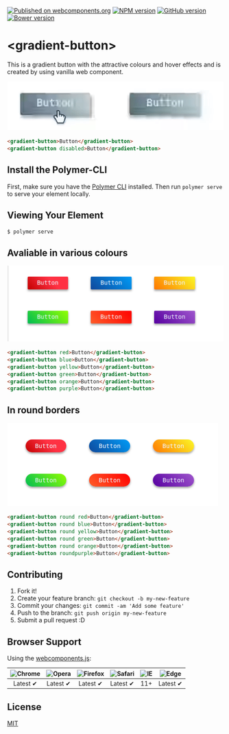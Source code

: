 <!--
```
[![Build Status](https://travis-ci.org/Kedar-K/gradient-button.svg?branch=master)](https://travis-ci.org/Kedar-K/gradient-button)
```
-->
[![Published on webcomponents.org](https://img.shields.io/badge/webcomponents.org-published-blue.svg)](https://www.webcomponents.org/element/owner/my-element)
[![NPM version](https://badge.fury.io/js/badge-list.svg)](http://badge.fury.io/js/badge-list)
[![GitHub version](https://badge.fury.io/gh/boennemann%2Fbadges.svg)](http://badge.fury.io/gh/boennemann%2Fbadges)
[![Bower version](https://badge.fury.io/bo/badges.svg)](http://badge.fury.io/bo/badges)
# \<gradient-button\>

This is a gradient button with the attractive colours and hover effects and is created by using vanilla web component.

<!--
  The next comment block is used by webcomponents.org to enable inline demo.
  Visit https://www.webcomponents.org/publish for more details.
-->

![demo](demo.gif)
<!--
```
<custom-element-demo>
  <template>
    <script src="../webcomponentsjs/webcomponents-lite.js"></script>
    <link rel="import" href="demo/index.html">
    <link rel="import" href="gradient-button.html">
  <next-code-block></next-code-block>
  </template>
</custom-element-demo>
```
 -->
```html
<gradient-button>Button</gradient-button>
<gradient-button disabled>Button</gradient-button>
```

## Install the Polymer-CLI

First, make sure you have the [Polymer CLI](https://www.npmjs.com/package/polymer-cli) installed. Then run `polymer serve` to serve your element locally.

## Viewing Your Element

```
$ polymer serve
```

## Avaliable in various colours
![Coloured buttons](colors.png)
```html
<gradient-button red>Button</gradient-button>
<gradient-button blue>Button</gradient-button>
<gradient-button yellow>Button</gradient-button>
<gradient-button green>Button</gradient-button>
<gradient-button orange>Button</gradient-button>
<gradient-button purple>Button</gradient-button>
```

## In round borders
![round buttons](round.png)
```html
<gradient-button round red>Button</gradient-button>
<gradient-button round blue>Button</gradient-button>
<gradient-button round yellow>Button</gradient-button>
<gradient-button round green>Button</gradient-button>
<gradient-button round orange>Button</gradient-button>
<gradient-button roundpurple>Button</gradient-button>
```

## Contributing

1. Fork it!
2. Create your feature branch: `git checkout -b my-new-feature`
3. Commit your changes: `git commit -am 'Add some feature'`
4. Push to the branch: `git push origin my-new-feature`
5. Submit a pull request :D

## Browser Support

Using the [webcomponents.js](https://github.com/WebComponents/webcomponentsjs):

 ![Chrome](https://cdnjs.cloudflare.com/ajax/libs/browser-logos/39.2.2/chrome/chrome_48x48.png) | ![Opera](https://cdnjs.cloudflare.com/ajax/libs/browser-logos/39.2.2/opera/opera_48x48.png) | ![Firefox](https://cdnjs.cloudflare.com/ajax/libs/browser-logos/39.2.2/firefox/firefox_48x48.png) | ![Safari](https://cdnjs.cloudflare.com/ajax/libs/browser-logos/39.2.2/safari/safari_48x48.png) |![IE](https://cdnjs.cloudflare.com/ajax/libs/browser-logos/39.2.2/archive/internet-explorer_9-11/internet-explorer_9-11_48x48.png) |  ![Edge](https://cdnjs.cloudflare.com/ajax/libs/browser-logos/39.2.2/edge/edge_48x48.png) |
:---: | :---: | :---: | :---: | :---: | :---: |
Latest ✔ | Latest ✔ | Latest ✔ | Latest ✔ | 11+ | Latest ✔

## License

[MIT](https://github.com/Kedar-K/gradient-button/blob/master/LICENSE)
